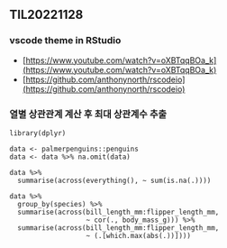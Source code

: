 ## TIL20221128

### vscode theme in RStudio

* [https://www.youtube.com/watch?v=oXBTqqBOa_k](https://www.youtube.com/watch?v=oXBTqqBOa_k)  
* [https://github.com/anthonynorth/rscodeio](https://github.com/anthonynorth/rscodeio)  


### 열별 상관관계 계산 후 최대 상관계수 추출

```{R}
library(dplyr)

data <- palmerpenguins::penguins
data <- data %>% na.omit(data)

data %>% 
  summarise(across(everything(), ~ sum(is.na(.))))

data %>% 
  group_by(species) %>% 
  summarise(across(bill_length_mm:flipper_length_mm, 
                   ~ cor(., body_mass_g))) %>% 
  summarise(across(bill_length_mm:flipper_length_mm, 
                   ~ (.[which.max(abs(.))])))
```
